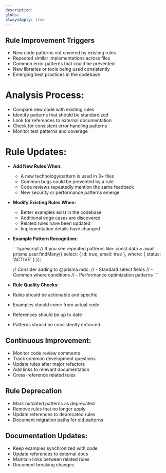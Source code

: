 ```yaml
---
description: 
globs: 
alwaysApply: true
---
```


## Rule Improvement Triggers

- New code patterns not covered by existing rules
- Repeated similar implementations across files
- Common error patterns that could be prevented
- New libraries or tools being used consistently
- Emerging best practices in the codebase

# Analysis Process:
- Compare new code with existing rules
- Identify patterns that should be standardized
- Look for references to external documentation
- Check for consistent error handling patterns
- Monitor test patterns and coverage

# Rule Updates:

- **Add New Rules When:**
  - A new technology/pattern is used in 3+ files
  - Common bugs could be prevented by a rule
  - Code reviews repeatedly mention the same feedback
  - New security or performance patterns emerge

- **Modify Existing Rules When:**
  - Better examples exist in the codebase
  - Additional edge cases are discovered
  - Related rules have been updated
  - Implementation details have changed

- **Example Pattern Recognition:**

  \```typescript
  // If you see repeated patterns like:
  const data = await prisma.user.findMany({
    select: { id: true, email: true },
    where: { status: 'ACTIVE' }
  });

  // Consider adding to @prisma.mdc:
  // - Standard select fields
  // - Common where conditions
  // - Performance optimization patterns
  \```

- **Rule Quality Checks:**
- Rules should be actionable and specific
- Examples should come from actual code
- References should be up to date
- Patterns should be consistently enforced

## Continuous Improvement:

- Monitor code review comments
- Track common development questions
- Update rules after major refactors
- Add links to relevant documentation
- Cross-reference related rules

## Rule Deprecation

- Mark outdated patterns as deprecated
- Remove rules that no longer apply
- Update references to deprecated rules
- Document migration paths for old patterns

## Documentation Updates:

- Keep examples synchronized with code
- Update references to external docs
- Maintain links between related rules
- Document breaking changes
